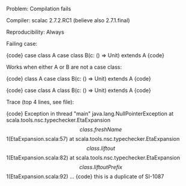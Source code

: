 Problem: Compilation fails

Compiler: scalac 2.7.2.RC1 (believe also 2.7.1.final)

Reproducibility: Always

Failing case:

{code}
case class A
case class B(c: () => Unit) extends A
{code}

Works when either A or B are not a case class:

{code}
class A
case class B(c: () => Unit) extends A
{code}

{code}
case class A
class B(c: () => Unit) extends A
{code}

Trace (top 4 lines, see file):

{code}
Exception in thread "main" java.lang.NullPointerException
	at scala.tools.nsc.typechecker.EtaExpansion$$class.freshName$$1(EtaExpansion.scala:57)
	at scala.tools.nsc.typechecker.EtaExpansion$$class.liftout$$1(EtaExpansion.scala:82)
	at scala.tools.nsc.typechecker.EtaExpansion$$class.liftoutPrefix$$1(EtaExpansion.scala:92)
        ...
{code}
this is a duplicate of SI-1087
